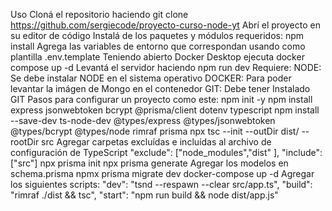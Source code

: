 Uso
Cloná el repositorio haciendo git clone https://github.com/sergiecode/proyecto-curso-node-yt
Abrí el proyecto en su editor de código
Instalá de los paquetes y módulos requeridos: npm install
Agrega las variables de entorno que correspondan usando como plantilla .env.template
Teniendo abierto Docker Desktop ejecuta docker compose up -d
Levantá el servidor haciendo npm run dev
Requiere:
NODE: Se debe instalar NODE en el sistema operativo
DOCKER: Para poder levantar la imágen de Mongo en el contenedor
GIT: Debe tener Instalado GIT
Pasos para configurar un proyecto como este:
npm init -y
npm install express jsonwebtoken bcrypt @prisma/client dotenv typescript
npm install --save-dev ts-node-dev @types/express @types/jsonwebtoken @types/bcrypt @types/node rimraf prisma
npx tsc --init --outDir dist/ --rootDir src
Agregar carpetas excluídas e incluídas al archivo de configuración de TypeScript "exclude": ["node_modules","dist" ], "include": ["src"] 
npx prisma init
npx prisma generate
Agregar los modelos en schema.prisma
npmx prisma migrate dev
docker-compose up -d
Agregar los siguientes scripts: "dev": "tsnd --respawn --clear src/app.ts",   "build": "rimraf ./dist && tsc",   "start": "npm run build && node dist/app.js"
